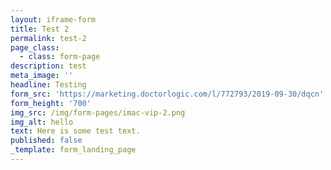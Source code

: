 ```yaml
---
layout: iframe-form
title: Test 2
permalink: test-2
page_class:
  - class: form-page
description: test
meta_image: ''
headline: Testing
form_src: 'https://marketing.doctorlogic.com/l/772793/2019-09-30/dqcn'
form_height: '700'
img_src: /img/form-pages/imac-vip-2.png
img_alt: hello
text: Here is some test text.
published: false
_template: form_landing_page
---
```


